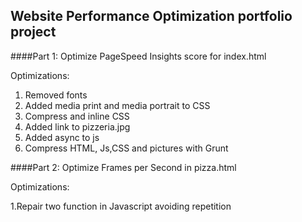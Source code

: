 ## Website Performance Optimization portfolio project


####Part 1: Optimize PageSpeed Insights score for index.html

Optimizations:
1. Removed fonts
1. Added media print and media portrait to CSS
1. Compress and inline CSS
1. Added link to pizzeria.jpg
1. Added async to js
1. Compress HTML, Js,CSS and pictures with Grunt



####Part 2: Optimize Frames per Second in pizza.html

Optimizations:

1.Repair two function in Javascript avoiding repetition
